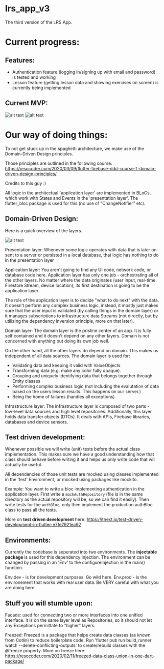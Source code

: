 # lrs_app_v3

The third version of the LRS App. 

# Current progress:

## Features:
- Authentication feature (logging in/signing up with email and password) is tested and working
- Lesson feature (getting lesson data and showing exercises on screen) is currently being implemented

## Current MVP:

![alt text](/doc/homePage.jpg "HomePage")
![alt text](/doc/signInPage.jpg "SignInPage")


# Our way of doing things:

To not get stuck up in the spaghetti architecture, we make use of the Domain-Driven Design principles.

Those principles are outlined in the following course:
 https://resocoder.com/2020/03/09/flutter-firebase-ddd-course-1-domain-driven-design-principles/

 Credits to this guy :)

 All logic in the architectual 'application layer' are implemented in BLoCs, which work with States and Events in the 'presentation layer'. 
 The flutter_bloc package is used for this (no use of "ChangeNotifier" etc).

## Domain-Driven Design:

Here is a quick overview of the layers. 

![alt text](/doc/DDD-Flutter-Diagram-v3.svg "Layers")

 Presentation layer: 
 Whenever some logic operates with data that is later on sent to a server or persisted in a local database, that logic has nothing to do in the presentation layer

 Application layer:
 You aren't going to find any UI code, network code, or database code here. Application layer has only one job - orchestrating all of the other layers. No matter where the data originates (user input, real-time Firestore Stream, device location), its first destination is going to be the application layer.

 The role of the application layer is to decide "what to do next" with the data. It doesn't perform any complex business logic, instead, it mostly just makes sure that the user input is validated (by calling things in the domain layer) or it manages subscriptions to infrastructure data Streams (not directly, but by utilizing the dependency inversion principle, more on that later).

Domain layer:
The domain layer is the pristine center of an app. It is fully self contained and it doesn't depend on any other layers. Domain is not concerned with anything but doing its own job well.

On the other hand, all the other layers do depend on domain. This makes us independent of all data sources. 
The domain layer is used for:
- Validating data and keeping it valid with ValueObjects
- Transforming data (e.g. make any color fully opaque).
- Grouping and uniquely identifying data that belongs together through Entity classes
- Performing complex business logic (not including the evalutation of data based on the users lesson results. This happens on our server.)
- Being the home of failures (handles all exceptions)

Infrastructure layer:
The infrastructure layer is composed of two parts - low-level data sources and high level repositories. Additionally, this layer holds data transfer objects (DTOs). It deals with APIs, Firebase libraries, databases and device sensors.


## Test driven development:

Whenever possible we will write (unit) tests before the actual class implementation. This makes sure we have a good understanding how that class should behave before writing it and helps us only write code that will actually be useful. 

All dependencies of those unit tests are mocked using classes implemented in the 'test' Environment, or mocked using packages like mockito. 

Example: You want to write a bloc implementing authentication in the application layer. First write a `mockAuthRepository` (file is in the same directory as the actual repository will be, so we can find it easily). Then write tests for the `authBloc`, only then implement the production authBloc class to pass all the tests.  

More on **test driven development** here: https://itnext.io/test-driven-development-in-flutter-e7fe7921ea92



## Environments:

Currently the codebase is seperated into two environments. The **injectable package** is used for this dependency injection. The environment can be changed by passing in an 'Env' to the configureInjection in the main() function. 

Env.dev - is for development purposes. Go wild here.
Env.prod - is the environement that works with real user data. Be VERY careful with what you are doing here. 


## Stuff you will stumble upon:

Facade:
used for connecting two or more interfaces into one unified interface. It is on the same layer level as Repositories, so it should not let any Exceptions permittate to "higher" layers.

Freezed:
Freezed is a package that helps create data classes (as known from Cotlin) to reduce boilerplate code. Run 'flutter pub run build_runner watch --delete-conflicting-outputs' to create/rebuild classes with the @freeze property. More on freeze here: https://resocoder.com/2020/02/11/freezed-data-class-union-in-one-dart-package/